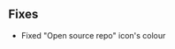 <!-- Formatting
## Additions  ?? New features

## Changes  ?? Behaviour changes

## Fixes  ?? Bugfixes

## Other  ?? Technical stuff, what happened behind the scene
-->
## Fixes
- Fixed "Open source repo" icon's colour
